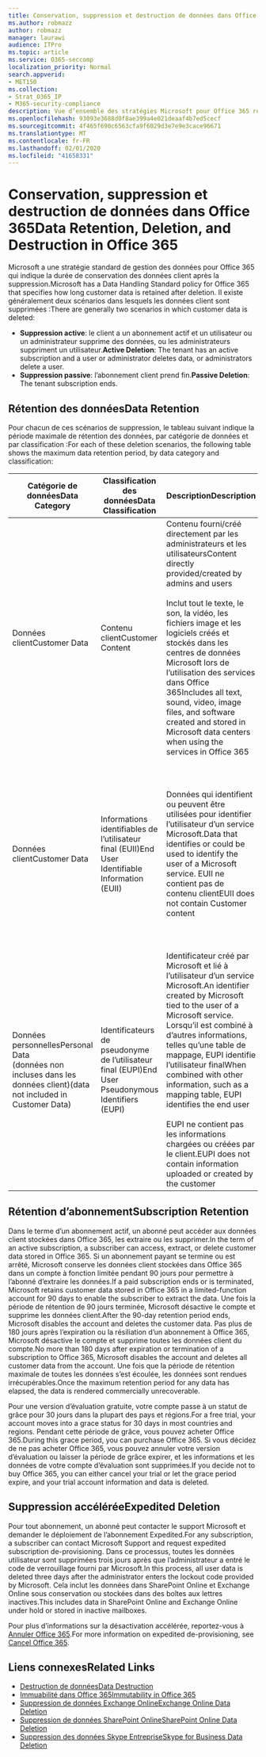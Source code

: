 ```yaml
---
title: Conservation, suppression et destruction de données dans Office 365
ms.author: robmazz
author: robmazz
manager: laurawi
audience: ITPro
ms.topic: article
ms.service: O365-seccomp
localization_priority: Normal
search.appverid:
- MET150
ms.collection:
- Strat_O365_IP
- M365-security-compliance
description: Vue d’ensemble des stratégies Microsoft pour Office 365 relatives à la rétention, la suppression et la destruction des données.
ms.openlocfilehash: 93093e3688d0f8ae399a4e021deaaf4b7ed5cecf
ms.sourcegitcommit: 4f465f690c6563cfa9f6029d3e7e9e3cace96671
ms.translationtype: MT
ms.contentlocale: fr-FR
ms.lasthandoff: 02/01/2020
ms.locfileid: "41658331"
---
```

# <a name="data-retention-deletion-and-destruction-in-office-365"></a><span data-ttu-id="899a2-103">Conservation, suppression et destruction de données dans Office 365</span><span class="sxs-lookup"><span data-stu-id="899a2-103">Data Retention, Deletion, and Destruction in Office 365</span></span>

<span data-ttu-id="899a2-104">Microsoft a une stratégie standard de gestion des données pour Office 365 qui indique la durée de conservation des données client après la suppression.</span><span class="sxs-lookup"><span data-stu-id="899a2-104">Microsoft has a Data Handling Standard policy for Office 365 that specifies how long customer data is retained after deletion.</span></span> <span data-ttu-id="899a2-105">Il existe généralement deux scénarios dans lesquels les données client sont supprimées :</span><span class="sxs-lookup"><span data-stu-id="899a2-105">There are generally two scenarios in which customer data is deleted:</span></span>

- <span data-ttu-id="899a2-106">**Suppression active**: le client a un abonnement actif et un utilisateur ou un administrateur supprime des données, ou les administrateurs suppriment un utilisateur.</span><span class="sxs-lookup"><span data-stu-id="899a2-106">**Active Deletion**: The tenant has an active subscription and a user or administrator deletes data, or administrators delete a user.</span></span>
- <span data-ttu-id="899a2-107">**Suppression passive**: l’abonnement client prend fin.</span><span class="sxs-lookup"><span data-stu-id="899a2-107">**Passive Deletion**: The tenant subscription ends.</span></span>

## <a name="data-retention"></a><span data-ttu-id="899a2-108">Rétention des données</span><span class="sxs-lookup"><span data-stu-id="899a2-108">Data Retention</span></span>

<span data-ttu-id="899a2-109">Pour chacun de ces scénarios de suppression, le tableau suivant indique la période maximale de rétention des données, par catégorie de données et par classification :</span><span class="sxs-lookup"><span data-stu-id="899a2-109">For each of these deletion scenarios, the following table shows the maximum data retention period, by data category and classification:</span></span>

| <span data-ttu-id="899a2-110">Catégorie de données</span><span class="sxs-lookup"><span data-stu-id="899a2-110">Data Category</span></span> | <span data-ttu-id="899a2-111">Classification des données</span><span class="sxs-lookup"><span data-stu-id="899a2-111">Data Classification</span></span> | <span data-ttu-id="899a2-112">Description</span><span class="sxs-lookup"><span data-stu-id="899a2-112">Description</span></span> | <span data-ttu-id="899a2-113">Exemples</span><span class="sxs-lookup"><span data-stu-id="899a2-113">Examples</span></span> | <span data-ttu-id="899a2-114">Période de rétention</span><span class="sxs-lookup"><span data-stu-id="899a2-114">Retention Period</span></span> |
|-----------------|-----------------|-----------------|----------------------------------|-------------------------------|
| <span data-ttu-id="899a2-115">Données client</span><span class="sxs-lookup"><span data-stu-id="899a2-115">Customer Data</span></span> | <span data-ttu-id="899a2-116">Contenu client</span><span class="sxs-lookup"><span data-stu-id="899a2-116">Customer Content</span></span>| <span data-ttu-id="899a2-117">Contenu fourni/créé directement par les administrateurs et les utilisateurs</span><span class="sxs-lookup"><span data-stu-id="899a2-117">Content directly provided/created by admins and users</span></span> <br><br> <span data-ttu-id="899a2-118">Inclut tout le texte, le son, la vidéo, les fichiers image et les logiciels créés et stockés dans les centres de données Microsoft lors de l’utilisation des services dans Office 365</span><span class="sxs-lookup"><span data-stu-id="899a2-118">Includes all text, sound, video, image files, and software created and stored in Microsoft data centers when using the services in Office 365</span></span> | <span data-ttu-id="899a2-119">Exemples des applications Office 365 les plus couramment utilisées qui permettent aux utilisateurs de créer des données : Word, Excel, PowerPoint, Outlook et OneNote</span><span class="sxs-lookup"><span data-stu-id="899a2-119">Examples of the most commonly used Office 365 applications that allow users to author data include Word, Excel, PowerPoint, Outlook, and OneNote</span></span> <br><br> <span data-ttu-id="899a2-120">Le contenu du client inclut également les secrets fournis par le client (mots de passe, certificats, clés de chiffrement, clés de stockage).</span><span class="sxs-lookup"><span data-stu-id="899a2-120">Customer content also includes customer-owned/provided secrets (passwords, certificates, encryption keys, storage keys)</span></span> | <span data-ttu-id="899a2-121">**Scénario de suppression active :** au plus 30 jours</span><span class="sxs-lookup"><span data-stu-id="899a2-121">**Active Deletion Scenario:** at most 30 days</span></span> <br><br> <span data-ttu-id="899a2-122">**Scénario de suppression passive :** au plus 180 jours</span><span class="sxs-lookup"><span data-stu-id="899a2-122">**Passive Deletion Scenario:** at most 180 days</span></span> |
| <span data-ttu-id="899a2-123">Données client</span><span class="sxs-lookup"><span data-stu-id="899a2-123">Customer Data</span></span> | <span data-ttu-id="899a2-124">Informations identifiables de l’utilisateur final (EUII)</span><span class="sxs-lookup"><span data-stu-id="899a2-124">End User Identifiable Information (EUII)</span></span> | <span data-ttu-id="899a2-125">Données qui identifient ou peuvent être utilisées pour identifier l’utilisateur d’un service Microsoft.</span><span class="sxs-lookup"><span data-stu-id="899a2-125">Data that identifies or could be used to identify the user of a Microsoft service.</span></span> <span data-ttu-id="899a2-126">EUII ne contient pas de contenu client</span><span class="sxs-lookup"><span data-stu-id="899a2-126">EUII does not contain Customer content</span></span> | <span data-ttu-id="899a2-127">Nom d’utilisateur ou nom d’affichage (domaine\nom_utilisateur)</span><span class="sxs-lookup"><span data-stu-id="899a2-127">User name or display name (DOMAIN\UserName)</span></span> <br><br> <span data-ttu-id="899a2-128">Nom d’utilisateur principal (name@domain)</span><span class="sxs-lookup"><span data-stu-id="899a2-128">User principal name (name@domain)</span></span> <br><br>  <span data-ttu-id="899a2-129">Adresses IP spécifiques de l’utilisateur</span><span class="sxs-lookup"><span data-stu-id="899a2-129">User-specific IP addresses</span></span> | <span data-ttu-id="899a2-130">**Scénario de suppression active :** au plus 180 jours (seule une action de l’administrateur client)</span><span class="sxs-lookup"><span data-stu-id="899a2-130">**Active Deletion Scenario:** at most 180 days (only a tenant administrator action)</span></span> <br><br> <span data-ttu-id="899a2-131">**Scénario de suppression passive :** au plus 180 jours</span><span class="sxs-lookup"><span data-stu-id="899a2-131">**Passive Deletion Scenario:** at most 180 days</span></span> |
| <span data-ttu-id="899a2-132">Données personnelles</span><span class="sxs-lookup"><span data-stu-id="899a2-132">Personal Data</span></span> <br> <span data-ttu-id="899a2-133">(données non incluses dans les données client)</span><span class="sxs-lookup"><span data-stu-id="899a2-133">(data not included in Customer Data)</span></span> | <span data-ttu-id="899a2-134">Identificateurs de pseudonyme de l’utilisateur final (EUPI)</span><span class="sxs-lookup"><span data-stu-id="899a2-134">End User Pseudonymous Identifiers (EUPI)</span></span> | <span data-ttu-id="899a2-135">Identificateur créé par Microsoft et lié à l’utilisateur d’un service Microsoft.</span><span class="sxs-lookup"><span data-stu-id="899a2-135">An identifier created by Microsoft tied to the user of a Microsoft service.</span></span> <span data-ttu-id="899a2-136">Lorsqu’il est combiné à d’autres informations, telles qu’une table de mappage, EUPI identifie l’utilisateur final</span><span class="sxs-lookup"><span data-stu-id="899a2-136">When combined with other information, such as a mapping table, EUPI identifies the end user</span></span> <br><br> <span data-ttu-id="899a2-137">EUPI ne contient pas les informations chargées ou créées par le client.</span><span class="sxs-lookup"><span data-stu-id="899a2-137">EUPI does not contain information uploaded or created by the customer</span></span> | <span data-ttu-id="899a2-138">GUID d’utilisateur, PUIDs ou sid</span><span class="sxs-lookup"><span data-stu-id="899a2-138">User GUIDs, PUIDs, or SIDs</span></span> <br><br> <span data-ttu-id="899a2-139">ID de session</span><span class="sxs-lookup"><span data-stu-id="899a2-139">Session IDs</span></span> | <span data-ttu-id="899a2-140">**Scénario de suppression active :** au plus 30 jours</span><span class="sxs-lookup"><span data-stu-id="899a2-140">**Active Deletion Scenario:** at most 30 days</span></span> <br><br> <span data-ttu-id="899a2-141">**Scénario de suppression passive :** au plus 180 jours</span><span class="sxs-lookup"><span data-stu-id="899a2-141">**Passive Deletion Scenario:** at most 180 days</span></span> |

## <a name="subscription-retention"></a><span data-ttu-id="899a2-142">Rétention d’abonnement</span><span class="sxs-lookup"><span data-stu-id="899a2-142">Subscription Retention</span></span>

<span data-ttu-id="899a2-143">Dans le terme d’un abonnement actif, un abonné peut accéder aux données client stockées dans Office 365, les extraire ou les supprimer.</span><span class="sxs-lookup"><span data-stu-id="899a2-143">In the term of an active subscription, a subscriber can access, extract, or delete customer data stored in Office 365.</span></span> <span data-ttu-id="899a2-144">Si un abonnement payant se termine ou est arrêté, Microsoft conserve les données client stockées dans Office 365 dans un compte à fonction limitée pendant 90 jours pour permettre à l’abonné d’extraire les données.</span><span class="sxs-lookup"><span data-stu-id="899a2-144">If a paid subscription ends or is terminated, Microsoft retains customer data stored in Office 365 in a limited-function account for 90 days to enable the subscriber to extract the data.</span></span> <span data-ttu-id="899a2-145">Une fois la période de rétention de 90 jours terminée, Microsoft désactive le compte et supprime les données client.</span><span class="sxs-lookup"><span data-stu-id="899a2-145">After the 90-day retention period ends, Microsoft disables the account and deletes the customer data.</span></span> <span data-ttu-id="899a2-146">Pas plus de 180 jours après l’expiration ou la résiliation d’un abonnement à Office 365, Microsoft désactive le compte et supprime toutes les données client du compte.</span><span class="sxs-lookup"><span data-stu-id="899a2-146">No more than 180 days after expiration or termination of a subscription to Office 365, Microsoft disables the account and deletes all customer data from the account.</span></span> <span data-ttu-id="899a2-147">Une fois que la période de rétention maximale de toutes les données s’est écoulée, les données sont rendues irrécupérables.</span><span class="sxs-lookup"><span data-stu-id="899a2-147">Once the maximum retention period for any data has elapsed, the data is rendered commercially unrecoverable.</span></span>

<span data-ttu-id="899a2-148">Pour une version d’évaluation gratuite, votre compte passe à un statut de grâce pour 30 jours dans la plupart des pays et régions.</span><span class="sxs-lookup"><span data-stu-id="899a2-148">For a free trial, your account moves into a grace status for 30 days in most countries and regions.</span></span> <span data-ttu-id="899a2-149">Pendant cette période de grâce, vous pouvez acheter Office 365.</span><span class="sxs-lookup"><span data-stu-id="899a2-149">During this grace period, you can purchase Office 365.</span></span> <span data-ttu-id="899a2-150">Si vous décidez de ne pas acheter Office 365, vous pouvez annuler votre version d’évaluation ou laisser la période de grâce expirer, et les informations et les données de votre compte d’évaluation sont supprimées.</span><span class="sxs-lookup"><span data-stu-id="899a2-150">If you decide not to buy Office 365, you can either cancel your trial or let the grace period expire, and your trial account information and data is deleted.</span></span>

## <a name="expedited-deletion"></a><span data-ttu-id="899a2-151">Suppression accélérée</span><span class="sxs-lookup"><span data-stu-id="899a2-151">Expedited Deletion</span></span>

<span data-ttu-id="899a2-152">Pour tout abonnement, un abonné peut contacter le support Microsoft et demander le déploiement de l’abonnement Expedited.</span><span class="sxs-lookup"><span data-stu-id="899a2-152">For any subscription, a subscriber can contact Microsoft Support and request expedited subscription de-provisioning.</span></span> <span data-ttu-id="899a2-153">Dans ce processus, toutes les données utilisateur sont supprimées trois jours après que l’administrateur a entré le code de verrouillage fourni par Microsoft.</span><span class="sxs-lookup"><span data-stu-id="899a2-153">In this process, all user data is deleted three days after the administrator enters the lockout code provided by Microsoft.</span></span> <span data-ttu-id="899a2-154">Cela inclut les données dans SharePoint Online et Exchange Online sous conservation ou stockées dans des boîtes aux lettres inactives.</span><span class="sxs-lookup"><span data-stu-id="899a2-154">This includes data in SharePoint Online and Exchange Online under hold or stored in inactive mailboxes.</span></span>

<span data-ttu-id="899a2-155">Pour plus d’informations sur la désactivation accélérée, reportez-vous à [Annuler Office 365](https://docs.microsoft.com/office365/admin/subscriptions-and-billing/cancel-your-subscription).</span><span class="sxs-lookup"><span data-stu-id="899a2-155">For more information on expedited de-provisioning, see [Cancel Office 365](https://docs.microsoft.com/office365/admin/subscriptions-and-billing/cancel-your-subscription).</span></span>

## <a name="related-links"></a><span data-ttu-id="899a2-156">Liens connexes</span><span class="sxs-lookup"><span data-stu-id="899a2-156">Related Links</span></span>

- [<span data-ttu-id="899a2-157">Destruction de données</span><span class="sxs-lookup"><span data-stu-id="899a2-157">Data Destruction</span></span>](office-365-data-destruction.md)
- [<span data-ttu-id="899a2-158">Immuabilité dans Office 365</span><span class="sxs-lookup"><span data-stu-id="899a2-158">Immutability in Office 365</span></span>](office-365-data-immutability.md)
- [<span data-ttu-id="899a2-159">Suppression de données Exchange Online</span><span class="sxs-lookup"><span data-stu-id="899a2-159">Exchange Online Data Deletion</span></span>](office-365-exchange-online-data-deletion.md)
- [<span data-ttu-id="899a2-160">Suppression de données SharePoint Online</span><span class="sxs-lookup"><span data-stu-id="899a2-160">SharePoint Online Data Deletion</span></span>](office-365-sharepoint-online-data-deletion.md)
- [<span data-ttu-id="899a2-161">Suppression des données Skype Entreprise</span><span class="sxs-lookup"><span data-stu-id="899a2-161">Skype for Business Data Deletion</span></span>](office-365-skype-data-deletion.md)